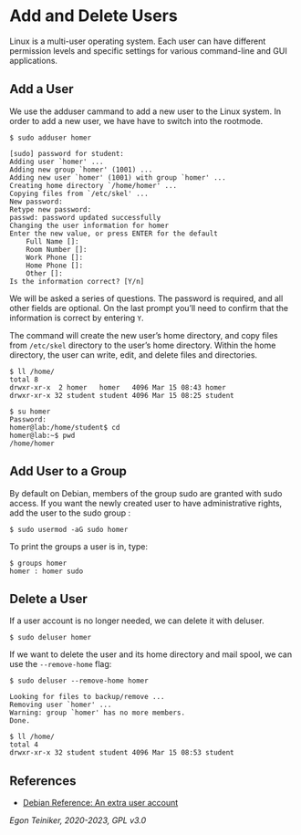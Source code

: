# Add and Delete Users

Linux is a multi-user operating system. 
Each user can have different permission levels and specific settings for various command-line and GUI applications.

## Add a User 
We use the adduser cammand to add a new user to the Linux system.
In order to add a new user, we have have to switch into the rootmode. 
```
$ sudo adduser homer

[sudo] password for student: 
Adding user `homer' ...
Adding new group `homer' (1001) ...
Adding new user `homer' (1001) with group `homer' ...
Creating home directory `/home/homer' ...
Copying files from `/etc/skel' ...
New password: 
Retype new password: 
passwd: password updated successfully
Changing the user information for homer
Enter the new value, or press ENTER for the default
	Full Name []: 
	Room Number []: 
	Work Phone []: 
	Home Phone []: 
	Other []: 
Is the information correct? [Y/n] 
```
We will be asked a series of questions. 
The password is required, and all other fields are optional.
On the last prompt you’ll need to confirm that the information is correct by entering `Y`.

The command will create the new user’s home directory, and copy files from `/etc/skel` 
directory to the user’s home directory. 
Within the home directory, the user can write, edit, and delete files and directories.
```
$ ll /home/
total 8
drwxr-xr-x  2 homer   homer   4096 Mar 15 08:43 homer
drwxr-xr-x 32 student student 4096 Mar 15 08:25 student
```
```
$ su homer
Password: 
homer@lab:/home/student$ cd
homer@lab:~$ pwd
/home/homer
```

## Add User to a Group 
By default on Debian, members of the group sudo are granted with sudo access.
If you want the newly created user to have administrative rights, add the user 
to the sudo group :
```
$ sudo usermod -aG sudo homer
```

To print the groups a user is in, type:
```
$ groups homer
homer : homer sudo
```

## Delete a User 

If a user account is no longer needed, we can delete it with deluser. 
```
$ sudo deluser homer 
```

If we want to delete the user and its home directory and mail spool, we can use the `--remove-home` flag:
```
$ sudo deluser --remove-home homer

Looking for files to backup/remove ...
Removing user `homer' ...
Warning: group `homer' has no more members.
Done.

$ ll /home/
total 4
drwxr-xr-x 32 student student 4096 Mar 15 08:53 student
```

## References

* [Debian Reference: An extra user account](https://www.debian.org/doc/manuals/debian-reference/ch01.en.html#_an_extra_user_account)

*Egon Teiniker, 2020-2023, GPL v3.0* 